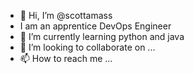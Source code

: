 - 👋 Hi, I’m @scottamass
- I am an apprentice DevOps Engineer
- 🌱 I’m currently learning python and java 
- 💞️ I’m looking to collaborate on ...
- 📫 How to reach me ...


